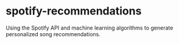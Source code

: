# spotify-recommendations
Using the Spotify API and machine learning algorithms to generate personalized song recommendations.
